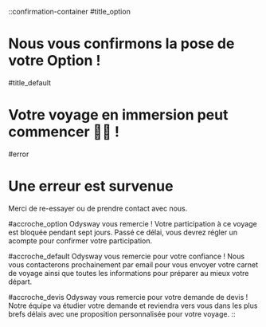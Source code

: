 ::confirmation-container
#title_option
# Nous vous confirmons la pose de votre Option !

#title_default
# Votre voyage en immersion peut commencer 🎒😊 !

#error
# Une erreur est survenue

Merci de re-essayer ou de prendre contact avec nous.

#accroche_option
Odysway vous remercie ! Votre participation à ce voyage est bloquée pendant sept jours. Passé ce délai, vous devrez régler un acompte pour confirmer votre participation.

#accroche_default
Odysway vous remercie pour votre confiance ! Nous vous contacterons prochainement par email pour vous envoyer votre carnet de voyage ainsi que toutes les informations pour préparer au mieux votre départ.

#accroche_devis
Odysway vous remercie pour votre demande de devis ! Notre équipe va étudier votre demande et reviendra vers vous dans les plus brefs délais avec une proposition personnalisée pour votre voyage.
::
